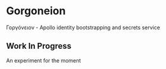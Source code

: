 # Gorgoneion
Γοργόνειον - Apollo identity bootstrapping and secrets service

## Work In Progress
An experiment for the moment
